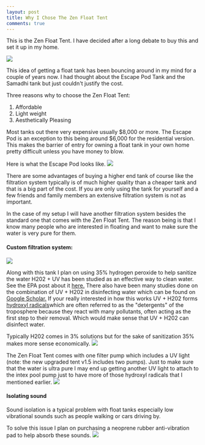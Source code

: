 ```yaml
---
layout: post
title: Why I Chose The Zen Float Tent
comments: true
---
```


This is the Zen Float Tent. I have decided after a long debate to buy this and set it up in my home.

<a href="http://zenfloatco.com" target="blank"><img class="logo" src="{{ site.baseurl }}/images/tank/rsz_zenfloattent.jpeg" /></a>

This idea of getting a float tank has been bouncing around in my mind for a couple of years now.  I had thought about the Escape Pod Tank and the Samadhi tank but just couldn't justify the cost.

Three reasons why to choose the Zen Float Tent:

<ol>
    <li>Affordable</li>
    <li>Light weight</li>
    <li>Aesthetically Pleasing</li>
</ol>


Most tanks out there very expensive usually $8,000 or more.  The Escape Pod is an exception to this being around $6,000 for the residential version.  This makes the barrier of entry for owning a float tank in your own home pretty difficult unless you have money to blow.  

Here is what the Escape Pod looks like.
<a href="http://escapepodtank.com" target="blank"><img class="logo" src="{{ site.baseurl }}/images/tank/rsz_escapepod.jpg" /></a>

There are some advantages of buying a higher end tank of course like the filtration system typically is of much higher quality than a cheaper tank and that is a big part of the cost.  If you are only using the tank for yourself and a few friends and family members an extensive filtration system is not as important.  

In the case of my setup I will have another filtration system besides the standard one that comes with the Zen Float Tent.  The reason being is that I know many people who are interested in floating and want to make sure the water is very pure for them.


<h4>Custom filtration system:</h4>

<a href="http://www.amazon.com/Intex-1500-Gallon-Filter-Pump-120-Volt/dp/B005QIYM6E/ref=sr_1_1?srs=2594064011&ie=UTF8&qid=1431293710&sr=8-1&keywords=Intex+1500+Pool+filter+pump" target="blank"><img class="logo" src="{{ site.baseurl }}/images/tank/filter.jpg" /></a>

Along with this tank I plan on using 35% hydrogen peroxide to help sanitize the water H202 + UV has been studied as an effective way to clean water. See the EPA post about it <a href="http://iaspub.epa.gov/tdb/pages/treatment/treatmentOverview.do?treatmentProcessId=-300168699"/>here.</a> There also have been many studies done on the combination of UV + H202 in disinfecting water which can be found on<a href="https://scholar.google.com/scholar?start=10&q=h202+and+uv+sanitizing+water&hl=en&as_sdt=0,26"/> Google Scholar.</a>
If your really interested in how this works UV + H202 forms <a href="https://en.wikipedia.org/wiki/Hydroxyl_radical"/>hydroxyl radicals</a>which are often referred to as the "detergents" of the troposphere because they react with many pollutants, often acting as the first step to their removal.  Which would make sense that UV + H202 can disinfect water.

Typically H202 comes in 3% solutions but for the sake of sanitization 35% makes more sense economically.
<a href="http://www.amazon.com/Certified-Hydrogen-Peroxide-Dropper-Bottle/dp/B00J0DAAVW/ref=sr_1_2?ie=UTF8&qid=1436357494&sr=8-2&keywords=hydrogen+peroxide+35&pebp=1436357532762&perid=1FWDJS2RPAWBGKVQR61H" target="blank"><img class="logo" src="{{ site.baseurl }}/images/tank/h202b.jpg" /></a>


The Zen Float Tent comes with one filter pump which includes a UV light (note: the new upgraded tent v1.5 includes two pumps). Just to make sure that the water is ultra pure I may end up getting another UV light to attach to the intex pool pump just to have more of those hydroxyl radicals that I mentioned earlier.
<a href="http://www.amazon.com/Pondmaster-02910-Violet-Clarifier-10watt/dp/B00025YVGW/ref=sr_1_2?ie=UTF8&qid=1436358117&sr=8-2&keywords=ultraviolet+light+pond
" target="blank"><img class="logo" src="{{ site.baseurl }}/images/tank/uvlight.jpg" /></a>



<h4>Isolating sound</h4>
Sound isolation is a typical problem with float tanks especially low vibrational sounds such as people walking or cars driving by.  

To solve this issue I plan on purchasing a neoprene rubber anti-vibration pad to help absorb these sounds.
<a href="http://www.amazon.com/Shop-Fox-W1322-Anti-Vibration-24-Inch/dp/B000OQTV2I/ref=sr_1_1/191-8040367-2256009?ie=UTF8&qid=1431379730&sr=8-1&keywords=neoprene+sheet" target="blank"><img class="logo" src="{{ site.baseurl }}/images/tank/vibrationPad.jpeg" /></a>
